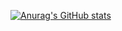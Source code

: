 [![Anurag's GitHub stats](https://github-readme-stats.vercel.app/api?username=yannicfreson)](https://github.com/anuraghazra/github-readme-stats)
